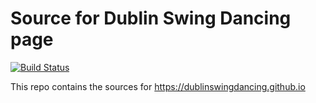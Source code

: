 # Source for Dublin Swing Dancing page

[![Build Status](https://travis-ci.org/DublinSwingDancing/dublinswingdancing.github.io.svg?branch=master)](https://travis-ci.org/DublinSwingDancing/dublinswingdancing.github.io)

This repo contains the sources for https://dublinswingdancing.github.io
